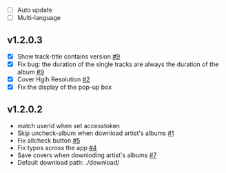 - [ ] Auto update
- [ ] Multi-language

## v1.2.0.3
- [x] Show track-title contains version [#9](https://github.com/yaronzz/Tidal-Media-Downloader-PRO/issues/9)
- [x] Fix bug: the duration of the single tracks are always the duration of the album [#9](https://github.com/yaronzz/Tidal-Media-Downloader-PRO/issues/9)
- [x] Cover Hgih Resolution [#2](https://github.com/yaronzz/Tidal-Media-Downloader-PRO/issues/2)
- [x] Fix the display of the pop-up box

## v1.2.0.2
- match userid when set accesstoken
- Skip uncheck-album when download artist's albums [#1](https://github.com/yaronzz/Tidal-Media-Downloader-PRO/issues/1)
- Fix allcheck button [#5](https://github.com/yaronzz/Tidal-Media-Downloader-PRO/issues/5)
- Fix typos across the app [#4](https://github.com/yaronzz/Tidal-Media-Downloader-PRO/issues/4)
- Save covers when downloding artist's albums [#7](https://github.com/yaronzz/Tidal-Media-Downloader-PRO/issues/7)
- Default download path: ./download/